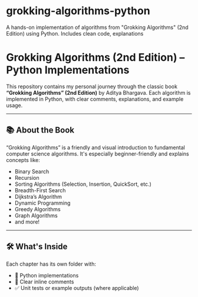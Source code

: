 # grokking-algorithms-python
 A hands-on implementation of algorithms from "Grokking Algorithms" (2nd Edition) using Python. Includes clean code, explanations
# Grokking Algorithms (2nd Edition) – Python Implementations

This repository contains my personal journey through the classic book **“Grokking Algorithms” (2nd Edition)** by Aditya Bhargava. Each algorithm is implemented in Python, with clear comments, explanations, and example usage.

---

## 📚 About the Book

“Grokking Algorithms” is a friendly and visual introduction to fundamental computer science algorithms. It's especially beginner-friendly and explains concepts like:

- Binary Search
- Recursion
- Sorting Algorithms (Selection, Insertion, QuickSort, etc.)
- Breadth-First Search
- Dijkstra’s Algorithm
- Dynamic Programming
- Greedy Algorithms
- Graph Algorithms
- and more!

---

## 🛠 What's Inside

Each chapter has its own folder with:

- 📄 Python implementations
- 💬 Clear inline comments
- ✅ Unit tests or example outputs (where applicable)

